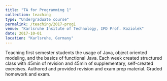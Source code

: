 ```yaml
---
title: "TA for Programming 1"
collection: teaching
type: "Undergraduate course"
permalink: /teaching/2017-prog1
venue: "Karlsruhe Insitute of Technology, IPD Prof. Koziolek"
date: 2017-10-01
location: "Karlsruhe, Germany"
---
```


Teaching first semester students the usage of Java, object oriented modeling, and the basics of functional Java. Each week created structured class with 45min of revision and 45min of supplementary, self-created exercises. Authored and provided revision and exam prep material. Graded homework and exam.